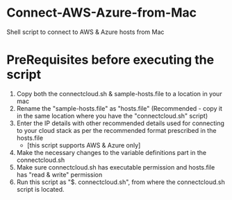 # Connect-AWS-Azure-from-Mac
Shell script to connect to AWS &amp; Azure hosts from Mac

PreRequisites before executing the script
=================================
1. Copy both the connectcloud.sh & sample-hosts.file to a location in your mac
2. Rename the "sample-hosts.file" as "hosts.file" (Recommended - copy it in the same location where you have the "connectcloud.sh" script)
3. Enter the IP details with other recommended details used for connecting to your cloud stack as per the recommended format prescribed in the hosts.file 
   - [this  script supports AWS & Azure only]
4. Make the necessary changes to the variable definitions part in the connectcloud.sh
5. Make sure connectcloud.sh has executable permission and hosts.file has "read & write" permission
6. Run this script as "$. connectcloud.sh", from where the connectcloud.sh script is located.


